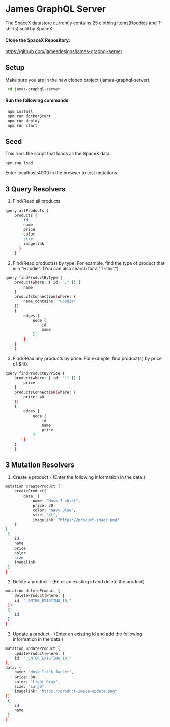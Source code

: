 # James GraphQL Server
The SpaceX datastore currently contains 25 clothing items(Hoodies and T-shirts) sold by SpaceX. 

#### Clone the SpaceX Repository:
https://github.com/jamesdesigns/james-graphql-server

## Setup
Make sure you are in the new cloned project (james-graphql-server).
```bash
 cd james-graphql-server
```

#### Run the following commands
```bash
 npm install
 npm run dockerStart
 npm run deploy
 npm run start
 ```

## Seed
This runs the script that loads all the SpaceX data.
```bash
npm run load
```

Enter localhost:4000 in the browser to test mutations

## 3 Query Resolvers
1. Find/Read all products
```bash
query allProducts { 
    products { 
        id 
        name 
        price 
        color 
        size 
        imagelink 
      } 
    }
```

2. Find/Read product(s) by type. For example, find the type of product that is a "Hoodie". (You can also search for a "T-shirt")
```bash
query findProductByType { 
    product(where: { id: "1" }) {
        name
    }
    productsConnection(where: {
        name_contains: "Hoodie"
    })
    {
        edges {
            node {
                id
                name
            }
        }
    }
    }
```

3. Find/Read any products by price. For example, find product(s) by price of $40. 
```bash
query findProductByPrice { 
    product(where: { id: "1" }) {
        price
    }
    productsConnection(where: {
        price: 40
    })
    {
        edges {
            node {
                id
                name
                price
            }
        }
    }
    }
```

## 3 Mutation Resolvers

1. Create a product - (Enter the following information in the data:)
```bash
mutation createProduct { 
    createProduct(
        data: { 
            name: "Musk T-shirt",
            price: 30,
            color: "Navy Blue",
            size: "XL",
            imagelink: "https://product-image.png"
    }
)
 {
    id
    name
    price
    color
    size
    imagelink
 }
}
```

2. Delete a product - (Enter an existing id and delete the product)
```bash
mutation deleteProduct { 
    deleteProduct(where: {
    id: "_ENTER_EXISTING_ID_"
 })
 {
    id
 }
}
```

3. Update a product - (Enter an existing id and add the following information in the data:)
```bash
mutation updateProduct { 
    updateProduct(where: {
    id: "_ENTER_EXISTING_ID_"
},
data: {
    name: "Musk Track Jacket",
    price: 30,
    color: "Light Gray",
    size: "Large",
    imagelink: "https://product-image-update.png"
})
 {
    id
    name
 }
}
```


